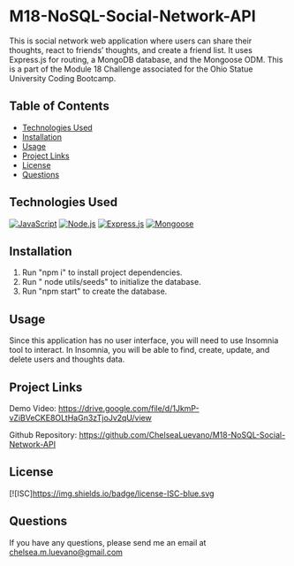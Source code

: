 # M18-NoSQL-Social-Network-API
This is social network web application where users can share their thoughts, react to friends’ thoughts, and create a friend list. It uses Express.js for routing, a MongoDB database, and the Mongoose ODM. This is a part of the Module 18 Challenge associated for the Ohio Statue University Coding Bootcamp.


## Table of Contents
- [Technologies Used](#technologies-used)
- [Installation](#installation)
- [Usage](#usage)
- [Project Links](#project-links)
- [License](#license)
- [Questions](#questions)



## Technologies Used
[![JavaScript](https://img.shields.io/badge/JavaScript-ES6+-yellow)](https://www.ecma-international.org/ecma-262/)
[![Node.js](https://img.shields.io/badge/Node.js-v14.17.0-green)](https://nodejs.org/)
[![Express.js](https://img.shields.io/badge/Express.js-v4.17.1-lightgrey)](https://expressjs.com/)
[![Mongoose](https://img.shields.io/badge/Mongoose-v6.0.12-pink)](https://mongoosejs.com/)


## Installation
1. Run "npm i" to install project dependencies.
2. Run " node utils/seeds" to initialize the database.
3. Run "npm start" to create the database.


## Usage
Since this application has no user interface, you will need to use Insomnia tool to interact. In Insomnia, you will be able to find, create, update, and delete users and thoughts data.

## Project Links
Demo Video: https://drive.google.com/file/d/1JkmP-vZiBVeCKE8OLtHaGn3zTjoJv2qU/view

Github Repository: https://github.com/ChelseaLuevano/M18-NoSQL-Social-Network-API 

## License 
[![ISC]https://img.shields.io/badge/license-ISC-blue.svg 

## Questions

If you have any questions, please send me an email at chelsea.m.luevano@gmail.com 